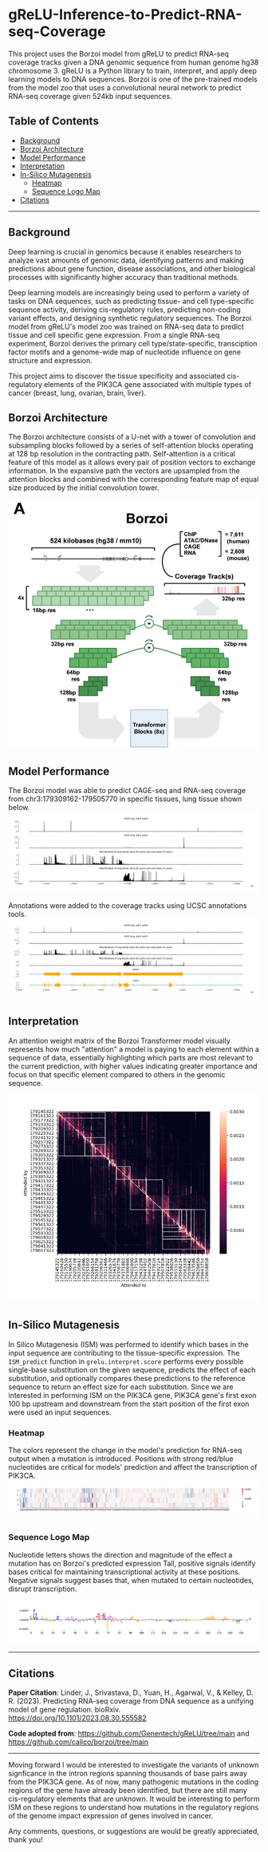 # gReLU-Inference-to-Predict-RNA-seq-Coverage
This project uses the Borzoi model from gReLU to predict RNA-seq coverage tracks given a DNA genomic sequence from human genome hg38 chromosome 3. gReLU is a Python library to train, interpret, and apply deep learning models to DNA sequences. Borzoi is one of the pre-trained models from the model zoo that uses a convolutional neural network to predict RNA-seq coverage given 524kb input sequences. 

## Table of Contents
- [Background](#background)
- [Borzoi Architecture](#Borzoi-Architecture)
- [Model Performance](#Model-Performance)
- [Interpretation](#Interpretation)
- [In-Silico Mutagenesis](#In-Silico-Mutagenesis)
   - [Heatmap](#Heatmap)
   - [Sequence Logo Map](#Sequence-Logo-Map)
- [Citations](#Citations) 

--- 

## Background

Deep learning is crucial in genomics because it enables researchers to analyze vast amounts of genomic data, identifying patterns and making predictions about gene function, disease associations, and other biological processes with significantly higher accuracy than traditional methods. 

Deep learning models are increasingly being used to perform a variety of tasks on DNA sequences, such as predicting tissue- and cell type-specific sequence activity, deriving cis-regulatory rules, predicting non-coding variant effects, and designing synthetic regulatory sequences. The Borzoi model from gReLU's model zoo was trained on RNA-seq data to predict tissue and cell specific gene expression. From a single RNA-seq experiment, Borzoi derives the primary cell type/state-specific, transciption factor motifs and a genome-wide map of nucleotide influence on gene structure and expression. 

This project aims to discover the tissue specificity and associated cis-regulatory elements of the PIK3CA gene associated with multiple types of cancer (breast, lung, ovarian, brain, liver). 



## Borzoi Architecture 

The Borzoi architecture consists of a U-net with a tower of convolution and subsampling blocks followed by a series of self-attention blocks operating at 128 bp resolution 
in the contracting path. Self-attention is a critical feature of this model as it allows every pair of position vectors to exchange information. In the expansive path the 
vectors are upsampled from the attention blocks and combined with the corresponding feature map of equal size produced by the initial convolution tower. 

![Borzoi Architecture](Images/Borzoi_Architecture.png) 



## Model Performance 

The Borzoi model was able to predict CAGE-seq and RNA-seq coverage from chr3:179309162-179505770 in specific tissues, lung tissue shown below. 
![Model Performance](Outputs/Grelu_Predictions.png)

Annotations were added to the coverage tracks using UCSC annotations tools. 
![Model Performance](Outputs/Grelu_Predictions_with_Annotations.png)


## Interpretation

An attention weight matrix of the Borzoi Transformer model visually represents how much "attention" a model is paying to each element within a sequence of data, essentially highlighting which parts are most relevant to the current prediction, with higher values indicating greater importance and focus on that specific element compared to others in the genomic sequence.

![Model Performance](Outputs/Grelu_Attention_Matrix.png)


## In-Silico Mutagenesis 
In Silico Mutagenesis (ISM) was performed to identify which bases in the input sequence are contributing to the tissue-specific expression.
The `ISM_predict` function in `grelu.interpret.score` performs every possible single-base substitution on the given sequence, predicts the effect of each substitution, and optionally compares these predictions to the reference sequence to return an effect size for each substitution. Since we are interested in performing ISM on the PIK3CA gene, PIK3CA gene's first exon 100 bp upstream and downstream from the start position of the first exon were used an input sequences.

### Heatmap 

The colors represent the change in the model's prediction for RNA-seq output when a mutation is introduced. Positions with strong red/blue nucleotides are critical for models' prediction and affect the transcription of PIK3CA. 
![Heatmap](Outputs/Grelu_Heatmap.png)

### Sequence Logo Map 

Nucleotide letters shows the direction and magnitude of the effect a mutation has on Borzoi's predicted expression 
Tall, positive signals identify bases critical for maintaining transcriptional activity at these positions.
Negative signals suggest bases that, when mutated to certain nucleotides, disrupt transcription. 

![Sequence Logo Map](Outputs/Grelu_SequenceLogo_Map.png)

---
## Citations 
**Paper Citation**: Linder, J., Srivastava, D., Yuan, H., Agarwal, V., & Kelley, D. R. (2023). Predicting RNA-seq coverage from DNA sequence as a unifying model of gene regulation. bioRxiv. https://doi.org/10.1101/2023.08.30.555582

**Code adopted from**: https://github.com/Genentech/gReLU/tree/main and https://github.com/calico/borzoi/tree/main 

--- 
Moving forward I would be interested to investigate the variants of unknown signficance in the intron regions spanning thousands of base pairs away from the PIK3CA gene. As of now, many pathogenic mutations in the coding
regions of the gene have already been identified, but there are still many cis-regulatory elements that are unknown. It would be interesting to perform ISM on these regions to understand how mutations in the regulatory regions of the genome impact expression of genes involved in cancer. 

Any comments, questions, or suggestions are would be greatly appreciated, thank you! 
